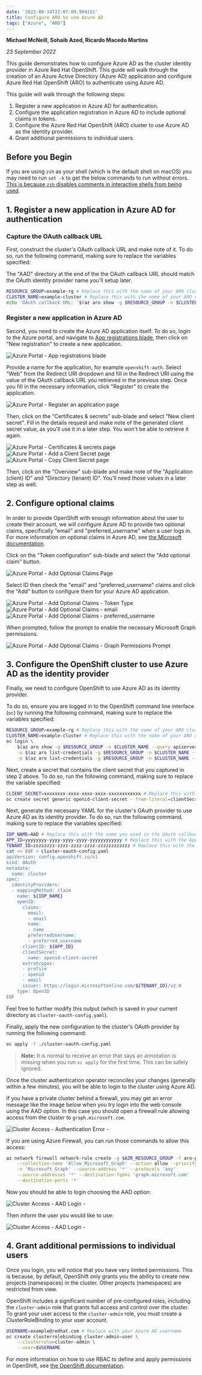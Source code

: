 ```yaml
---
date: '2022-09-14T22:07:09.904151'
title: Configure ARO to use Azure AD
tags: ["Azure", "ARO"]
---
```


**Michael McNeill, Sohaib Azed, Ricardo Macedo Martins**

*23 September 2022*

This guide demonstrates how to configure Azure AD as the cluster identity provider in Azure Red Hat OpenShift. This guide will walk through the creation of an Azure Active Directory (Azure AD) application and configure Azure Red Hat OpenShift (ARO) to authenticate using Azure AD.

This guide will walk through the following steps:

1. Register a new application in Azure AD for authentication.
2. Configure the application registration in Azure AD to include optional claims in tokens.
3. Configure the Azure Red Hat OpenShift (ARO) cluster to use Azure AD as the identity provider.
4. Grant additional permissions to individual users.

## Before you Begin

If you are using `zsh` as your shell (which is the default shell on macOS) you may need to run `set -k` to get the below commands to run without errors. [This is because `zsh` disables comments in interactive shells from being used](https://zsh.sourceforge.io/Doc/Release/Options.html).

## 1. Register a new application in Azure AD for authentication

### Capture the OAuth callback URL
First, construct the cluster's OAuth callback URL and make note of it. To do so, run the following command, making sure to replace the variables specified:

The "AAD" directory at the end of the the OAuth callback URL should match the OAuth identity provider name you'll setup later.

```bash
RESOURCE_GROUP=example-rg # Replace this with the name of your ARO cluster's resource group
CLUSTER_NAME=example-cluster # Replace this with the name of your ARO cluster
echo 'OAuth callback URL: '$(az aro show -g $RESOURCE_GROUP -n $CLUSTER_NAME --query consoleProfile.url -o tsv | sed 's/console-openshift-console/oauth-openshift/')'oauth2callback/AAD'
```

### Register a new application in Azure AD

Second, you need to create the Azure AD application itself. To do so, login to the Azure portal, and navigate to [App registrations blade](https://portal.azure.com/#blade/Microsoft_AAD_RegisteredApps/ApplicationsListBlade), then click on "New registration" to create a new application.

![Azure Portal - App registrations blade](./images/azure-portal_app-registrations-blade.png)

Provide a name for the application, for example `openshift-auth`. Select "Web" from the Redirect URI dropdown and fill in the Redirect URI using the value of the OAuth callback URL you retrieved in the previous step. Once you fill in the necessary information, click "Register" to create the application.

![Azure Portal - Register an application page](./images/azure-portal_register-an-application-page.png)

Then, click on the "Certificates & secrets" sub-blade and select "New client secret". Fill in the details request and make note of the generated client secret value, as you'll use it in a later step. You won't be able to retrieve it again.

![Azure Portal - Certificates & secrets page](./images/azure-portal_certificates-secrets-page.png)
![Azure Portal - Add a Client Secret page](./images/azure-portal_add-a-client-secret-page.png)
![Azure Portal - Copy Client Secret page](./images/azure-portal_copy-client-secret-page.png)

Then, click on the "Overview" sub-blade and make note of the "Application (client) ID" and "Directory (tenant) ID". You'll need those values in a later step as well.

## 2. Configure optional claims

In order to provide OpenShift with enough information about the user to create their account, we will configure Azure AD to provide two optional claims, specifically "email" and "preferred_username" when a user logs in. For more information on optional claims in Azure AD, see [the Microsoft documentation](https://docs.microsoft.com/en-us/azure/active-directory/develop/active-directory-optional-claims).

Click on the "Token configuration" sub-blade and select the "Add optional claim" button.

![Azure Portal - Add Optional Claims Page](./images/azure-portal_optional-claims-page.png)

Select ID then check the "email" and "preferred_username" claims and click the "Add" button to configure them for your Azure AD application.

![Azure Portal - Add Optional Claims - Token Type](./images/azure-portal_add-optional-claims-page.png)
![Azure Portal - Add Optional Claims - email](./images/azure-portal_add-optional-email-claims-page.png)
![Azure Portal - Add Optional Claims - preferred_username](./images/azure-portal_add-optional-preferred_username-claims-page.png)

When prompted, follow the prompt to enable the necessary Microsoft Graph permissions.

![Azure Portal - Add Optional Claims - Graph Permissions Prompt](./images/azure-portal_add-optional-claims-graph-permissions-prompt.png)

## 3. Configure the OpenShift cluster to use Azure AD as the identity provider

Finally, we need to configure OpenShift to use Azure AD as its identity provider.

To do so, ensure you are logged in to the OpenShift command line interface (`oc`) by running the following command, making sure to replace the variables specified:

```bash
RESOURCE_GROUP=example-rg # Replace this with the name of your ARO cluster's resource group
CLUSTER_NAME=example-cluster # Replace this with the name of your ARO cluster
oc login \
    $(az aro show -g $RESOURCE_GROUP -n $CLUSTER_NAME --query apiserverProfile.url -o tsv) \
    -u $(az aro list-credentials -g $RESOURCE_GROUP -n $CLUSTER_NAME --query kubeadminUsername -o tsv) \
    -p $(az aro list-credentials -g $RESOURCE_GROUP -n $CLUSTER_NAME --query kubeadminPassword -o tsv)
```

Next, create a secret that contains the client secret that you captured in step 2 above. To do so, run the following command, making sure to replace the variable specified:

```bash
CLIENT_SECRET=xxxxxxxx-xxxx-xxxx-xxxx-xxxxxxxxxxxx # Replace this with the Client Secret
oc create secret generic openid-client-secret --from-literal=clientSecret=${CLIENT_SECRET} -n openshift-config
```

Next, generate the necessary YAML for the cluster's OAuth provider to use Azure AD as its identity provider. To do so, run the following command, making sure to replace the variables specified:

```bash
IDP_NAME=AAD # Replace this with the name you used in the OAuth callback URL
APP_ID=yyyyyyyy-yyyy-yyyy-yyyy-yyyyyyyyyyyy # Replace this with the Application (client) ID
TENANT_ID=zzzzzzzz-zzzz-zzzz-zzzz-zzzzzzzzzzzz # Replace this with the Directory (tenant) ID
cat << EOF > cluster-oauth-config.yaml
apiVersion: config.openshift.io/v1
kind: OAuth
metadata:
  name: cluster
spec:
  identityProviders:
  - mappingMethod: claim
    name: ${IDP_NAME}
    openID:
      claims:
        email:
        - email
        name:
        - name
        preferredUsername:
        - preferred_username
      clientID: ${APP_ID}
      clientSecret:
        name: openid-client-secret
      extraScopes: 
      - profile
      - openid
      - email
      issuer: https://login.microsoftonline.com/${TENANT_ID}/v2.0
    type: OpenID
EOF
```

Feel free to further modify this output (which is saved in your current directory as `cluster-oauth-config.yaml`).

Finally, apply the new configuration to the cluster's OAuth provider by running the following command:

```bash
oc apply -f ./cluster-oauth-config.yaml
```

> **Note:** It is normal to receive an error that says an annotation is missing when you run `oc apply` for the first time. This can be safely ignored.

Once the cluster authentication operator reconciles your changes (generally within a few minutes), you will be able to login to the cluster using Azure AD.

If you have a private cluster behind a firewall, you may get an error message like the image below when you try login into the web console using the AAD option. In this case you should open a firewall rule allowing access from the cluster to `graph.microsoft.com`.

![Cluster Access - Authentication Error - ](./auth-error.png)

If you are using Azure Firewall, you can run those commands to allow this access:

```bash
az network firewall network-rule create -g $AZR_RESOURCE_GROUP -f aro-private   \
    --collection-name 'Allow_Microsoft_Graph' --action allow --priority 100     \
    -n 'Microsoft_Graph' --source-address '*' --protocols 'any'                 \
    --source-addresses '*' --destination-fqdns 'graph.microsoft.com'            \
    --destination-ports '*'
```

Now you should be able to login choosing the AAD option:

![Cluster Access - AAD Login - ](./aad-login.png)

Then inform the user you would like to use:

![Cluster Access - AAD Login - ](./aad-credential.png)


## 4. Grant additional permissions to individual users

Once you login, you will notice that you have very limited permissions. This is because, by default, OpenShift only grants you the ability to create new projects (namespaces) in the cluster. Other projects (namespaces) are restricted from view.

OpenShift includes a significant number of pre-configured roles, including the `cluster-admin` role that grants full access and control over the cluster. To grant your user access to the `cluster-admin` role, you must create a ClusterRoleBinding to your user account.

```bash
USERNAME=example@redhat.com # Replace with your Azure AD username
oc create clusterrolebinding cluster-admin-user \
    --clusterrole=cluster-admin \
    --user=$USERNAME
```

For more information on how to use RBAC to define and apply permissions in OpenShift, see [the OpenShift documentation](https://docs.openshift.com/container-platform/latest/authentication/using-rbac.html).

